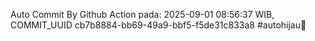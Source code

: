 Auto Commit By Github Action pada: 2025-09-01 08:56:37 WIB, COMMIT_UUID cb7b8884-bb69-49a9-bbf5-f5de31c833a8 #autohijau🗿
